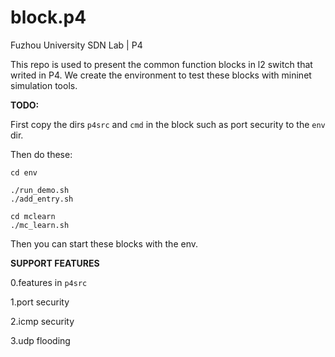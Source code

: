 # block.p4
Fuzhou University SDN Lab | P4

This repo is used to present the common function blocks in l2 switch that writed in P4.
We create the environment to test these blocks with mininet simulation tools.

**TODO:**

First copy the dirs `p4src` and `cmd` in the block such as port security to the `env` dir. 

Then do these:

```
cd env

./run_demo.sh
./add_entry.sh

cd mclearn
./mc_learn.sh
```

Then you can start these blocks with the env.

**SUPPORT FEATURES**

0.features in `p4src`

1.port security

2.icmp security

3.udp flooding